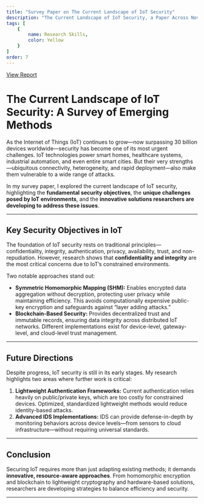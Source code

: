 ```yaml
---
title: "Survey Paper on The Current Landscape of IoT Security"
description: "The Current Landscape of IoT Security, a Paper Across Novel Methods in the Field"
tags: [
    {
        name: Research Skills,
        color: Yellow
    }
]
order: 7
---
```

<a href="/project-pdfs/SurveyPaper.pdf" target="_blank">View Report</a>

# The Current Landscape of IoT Security: A Survey of Emerging Methods

As the Internet of Things (IoT) continues to grow—now surpassing 30 billion devices worldwide—security has become one of its most urgent challenges. IoT technologies power smart homes, healthcare systems, industrial automation, and even entire smart cities. But their very strengths—ubiquitous connectivity, heterogeneity, and rapid deployment—also make them vulnerable to a wide range of attacks.

In my survey paper, I explored the current landscape of IoT security, highlighting the **fundamental security objectives**, the **unique challenges posed by IoT environments**, and the **innovative solutions researchers are developing to address these issues**.

---

## Key Security Objectives in IoT

The foundation of IoT security rests on traditional principles—confidentiality, integrity, authentication, privacy, availability, trust, and non-repudiation. However, research shows that **confidentiality and integrity** are the most critical concerns due to IoT’s constrained environments.

Two notable approaches stand out:

* **Symmetric Homomorphic Mapping (SHM):** Enables encrypted data aggregation without decryption, protecting user privacy while maintaining efficiency. This avoids computationally expensive public-key encryption and safeguards against “layer adding attacks.”
* **Blockchain-Based Security:** Provides decentralized trust and immutable records, ensuring data integrity across distributed IoT networks. Different implementations exist for device-level, gateway-level, and cloud-level trust management.

---

## Future Directions

Despite progress, IoT security is still in its early stages. My research highlights two areas where further work is critical:

1. **Lightweight Authentication Frameworks:** Current authentication relies heavily on public/private keys, which are too costly for constrained devices. Optimized, standardized lightweight methods would reduce identity-based attacks.
2. **Advanced IDS Implementations:** IDS can provide defense-in-depth by monitoring behaviors across device levels—from sensors to cloud infrastructure—without requiring universal standards.

---

## Conclusion

Securing IoT requires more than just adapting existing methods; it demands **innovative, resource-aware approaches**. From homomorphic encryption and blockchain to lightweight cryptography and hardware-based solutions, researchers are developing strategies to balance efficiency and security.

---